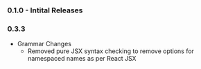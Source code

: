 ### 0.1.0 - Intital Releases

### 0.3.3
* Grammar Changes
  - Removed pure JSX syntax checking to remove options for namespaced names as per React JSX
